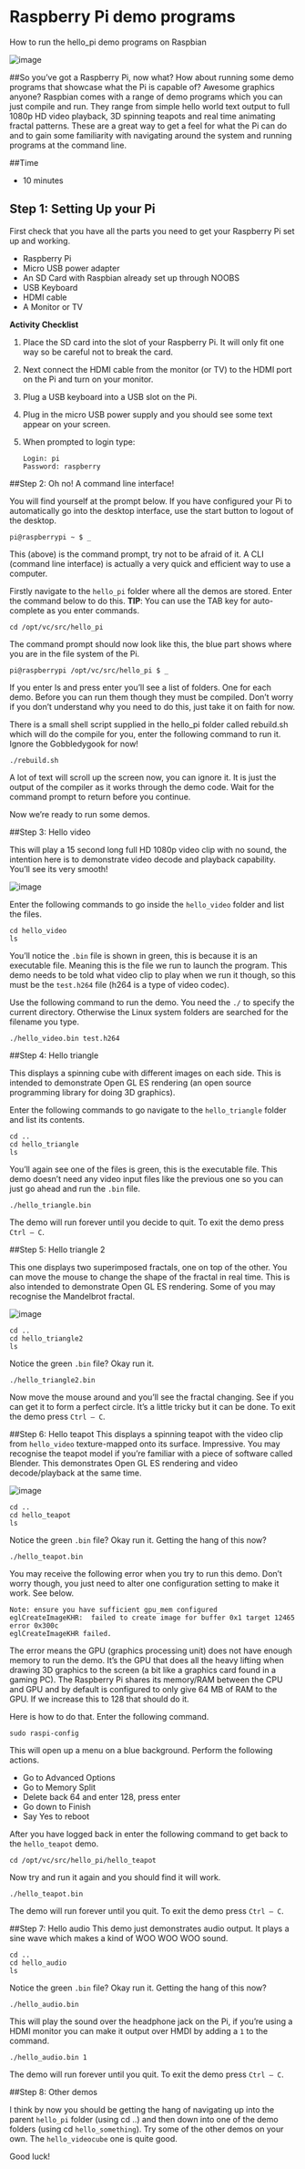 Raspberry Pi demo programs 
=============
How to run the hello_pi demo programs on Raspbian

![image](./images/cover.jpg "Raspberry Pi")

##So you’ve got a Raspberry Pi, now what?
How about running some demo programs that showcase what the Pi is capable of?  Awesome graphics anyone?
Raspbian comes with a range of demo programs which you can just compile and run.  They range from simple hello world text output to full 1080p HD video playback, 3D spinning teapots and real time animating fractal patterns.
These are a great way to get a feel for what the Pi can do and to gain some familiarity with navigating around the system and running programs at the command line.

##Time
* 10 minutes

## Step 1: Setting Up your Pi
First check that you have all the parts you need to get your Raspberry Pi set up and working.

- Raspberry Pi
- Micro USB power adapter
- An SD Card with Raspbian already set up through NOOBS
- USB Keyboard
- HDMI cable
- A Monitor or TV

**Activity Checklist**

1.	Place the SD card into the slot of your Raspberry Pi. It will only fit one way so be careful not to break the card. 
2.	Next connect the HDMI cable from the monitor (or TV) to the HDMI port on the Pi and turn on your monitor. 
3.	Plug a USB keyboard into a USB slot on the Pi.
4.	Plug in the micro USB power supply and you should see some text appear on your screen.
5.	When prompted to login type:

	```
	Login: pi
	Password: raspberry
	```

##Step 2: Oh no! A command line interface!

You will find yourself at the prompt below.  If you have configured your Pi to automatically go into the desktop interface, use the start button to logout of the desktop.

`pi@raspberrypi ~ $ _`

This (above) is the command prompt, try not to be afraid of it.  A CLI (command line interface) is actually a very quick and efficient way to use a computer.

Firstly navigate to the `hello_pi` folder where all the demos are stored.  Enter the command below to do this.  **TIP**: You can use the TAB key for auto-complete as you enter commands.

`cd /opt/vc/src/hello_pi`

The command prompt should now look like this, the blue part shows where you are in the file system of the Pi.

`pi@raspberrypi /opt/vc/src/hello_pi $ _`

If you enter ls and press enter you’ll see a list of folders.  One for each demo.  Before you can run them though they must be compiled.  Don’t worry if you don’t understand why you need to do this, just take it on faith for now.

There is a small shell script supplied in the hello_pi folder called rebuild.sh which will do the compile for you, enter the following command to run it.  Ignore the Gobbledygook for now!

`./rebuild.sh`

A lot of text will scroll up the screen now, you can ignore it.  It is just the output of the compiler as it works through the demo code.  Wait for the command prompt to return before you continue.

Now we’re ready to run some demos.

##Step 3: Hello video

This will play a 15 second long full HD 1080p video clip with no sound, the intention here is to demonstrate video decode and playback capability.  You’ll see its very smooth!

![image](./images/bbb.jpg "Big Buck Bunny")
 
Enter the following commands to go inside the `hello_video` folder and list the files.

```
cd hello_video
ls
```

You’ll notice the `.bin` file is shown in green, this is because it is an executable file.  Meaning this is the file we run to launch the program.  This demo needs to be told what video clip to play when we run it though, so this must be the `test.h264` file (h264 is a type of video codec).

Use the following command to run the demo. You need the `./` to specify the current directory.  Otherwise the Linux system folders are searched for the filename you type.

`./hello_video.bin test.h264`

##Step 4: Hello triangle

This displays a spinning cube with different images on each side.  This is intended to demonstrate Open GL ES rendering (an open source programming library for doing 3D graphics).

Enter the following commands to go navigate to the `hello_triangle` folder and list its contents.

```
cd ..
cd hello_triangle
ls
```

You’ll again see one of the files is green, this is the executable file.  This demo doesn’t need any video input files like the previous one so you can just go ahead and run the `.bin` file.

`./hello_triangle.bin`

The demo will run forever until you decide to quit.  To exit the demo press `Ctrl – C`.

##Step 5: Hello triangle 2

This one displays two superimposed fractals, one on top of the other.  You can move the mouse to change the shape of the fractal in real time.  This is also intended to demonstrate Open GL ES rendering.  Some of you may recognise the Mandelbrot fractal.

![image](./images/mandelbrot.jpg "Big Buck Bunny")

```
cd ..
cd hello_triangle2
ls
```

Notice the green `.bin` file?  Okay run it.

`./hello_triangle2.bin`

Now move the mouse around and you’ll see the fractal changing.  See if you can get it to form a perfect circle.  It’s a little tricky but it can be done.  To exit the demo press `Ctrl – C`.

##Step 6: Hello teapot
This displays a spinning teapot with the video clip from `hello_video` texture-mapped onto its surface.  Impressive.  You may recognise the teapot model if you’re familiar with a piece of software called Blender.  This demonstrates Open GL ES rendering and video decode/playback at the same time.

![image](./images/teapot.jpg "Tea Pot")

```
cd ..
cd hello_teapot
ls
```

Notice the green `.bin` file?  Okay run it.  Getting the hang of this now?

`./hello_teapot.bin`

You may receive the following error when you try to run this demo.  Don’t worry though, you just need to alter one configuration setting to make it work.  See below.

```
Note: ensure you have sufficient gpu_mem configured
eglCreateImageKHR:  failed to create image for buffer 0x1 target 12465 error 0x300c
eglCreateImageKHR failed.
```

The error means the GPU (graphics processing unit) does not have enough memory to run the demo.  It’s the GPU that does all the heavy lifting when drawing 3D graphics to the screen (a bit like a graphics card found in a gaming PC).  The Raspberry Pi shares its memory/RAM between the CPU and GPU and by default is configured to only give 64 MB of RAM to the GPU.  If we increase this to 128 that should do it.

Here is how to do that.  Enter the following command.

`sudo raspi-config`

This will open up a menu on a blue background.  Perform the following actions.
* Go to Advanced Options
* Go to Memory Split
* Delete back 64 and enter 128, press enter
* Go down to Finish
* Say Yes to reboot

After you have logged back in enter the following command to get back to the `hello_teapot` demo.

`cd /opt/vc/src/hello_pi/hello_teapot`

Now try and run it again and you should find it will work.

`./hello_teapot.bin`

The demo will run forever until you quit. To exit the demo press `Ctrl – C`. 

##Step 7: Hello audio
This demo just demonstrates audio output.  It plays a sine wave which makes a kind of WOO WOO WOO sound.

```
cd ..
cd hello_audio
ls
```

Notice the green `.bin` file?  Okay run it.  Getting the hang of this now?

`./hello_audio.bin`

This will play the sound over the headphone jack on the Pi, if you’re using a HDMI monitor you can make it output over HMDI by adding a `1` to the command.

`./hello_audio.bin 1`

The demo will run forever until you quit. To exit the demo press `Ctrl – C`.

##Step 8: Other demos

I think by now you should be getting the hang of navigating up into the parent `hello_pi` folder (using cd ..) and then down into one of the demo folders (using cd `hello_something`).  Try some of the other demos on your own.  The `hello_videocube` one is quite good.

Good luck!
